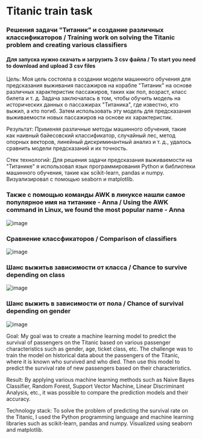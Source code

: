# Titanic train task
### Решения задачи "Титаник" и создание различных классификаторов / Training work on solving the Titanic problem and creating various classifiers
#### Для запуска нужно скачать и загрузить 3 csv файла / To start you need to download and upload 3 csv files
Цель: Моя цель состояла в создании модели машинного обучения для предсказания выживания пассажиров на корабле "Титаник" на основе различных характеристик пассажиров, таких как пол, возраст, класс билета и т. д.
Задача заключалась в том, чтобы обучить модель на исторических данных о пассажирах "Титаника", где известно, кто выжил, а кто погиб. Затем использовать эту модель для предсказания выживаемости новых пассажиров на основе их характеристик.

Результат: Применяя различные методы машинного обучения, такие как наивный байесовский классификатор, случайный лес, метод опорных векторов, линейный дискриминантный анализ и т. д., удалось сравнить модели предсказаний и их точность.

Стек технологий: Для решения задачи предсказания выживаемости на "Титанике" я использовал язык программирования Python и библиотеки машинного обучения, такие как scikit-learn, pandas и numpy. Визуализировал с помощью seaborn и matplotlib.

### Также с помощью команды AWK в линуксе нашли самое популярное имя на титанике - Anna / Using the AWK command in Linux, we found the most popular name - Anna
![image](https://github.com/ArtemAvgutin/Titanic_train_task/assets/131138862/9affe785-9d96-4f44-8d27-1ba80294f0e1)

### Сравнение классфикаторов / Comparison of classifiers
![image](https://github.com/ArtemAvgutin/Titanic_train_task/assets/131138862/8456876a-9058-4efb-ba85-41f64bb3042a)

### Шанс выжитьв зависимости от класса / Chance to survive depending on class
![image](https://github.com/ArtemAvgutin/Titanic_train_task/assets/131138862/6e39107c-758f-4b3d-8854-cbbcd9fdd6e6)

### Шанс выжить в зависимости от пола / Chance of survival depending on gender
![image](https://github.com/ArtemAvgutin/Titanic_train_task/assets/131138862/d7bf39ea-4296-44fb-b009-90b1cc323e52)

Goal: My goal was to create a machine learning model to predict the survival of passengers on the Titanic based on various passenger characteristics such as gender, age, ticket class, etc.
The challenge was to train the model on historical data about the passengers of the Titanic, where it is known who survived and who died. Then use this model to predict the survival rate of new passengers based on their characteristics.

Result: By applying various machine learning methods such as Naive Bayes Classifier, Random Forest, Support Vector Machine, Linear Discriminant Analysis, etc., it was possible to compare the prediction models and their accuracy.

Technology stack: To solve the problem of predicting the survival rate on the Titanic, I used the Python programming language and machine learning libraries such as scikit-learn, pandas and numpy. Visualized using seaborn and matplotlib.
